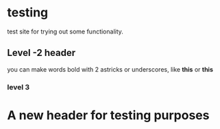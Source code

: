 # testing
test site for trying out some functionality.

## Level -2 header

you can make words bold with 2 astricks or underscores, like **this** or __this__

### level 3 

# A new header for testing purposes
